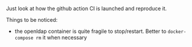 Just look at how the github action CI is launched and reproduce it.

Things to be noticed:

- the openldap container is quite fragile to stop/restart. Better to `docker-compose rm` it when necessary
